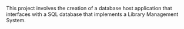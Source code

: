 This project involves the creation of a database host application that interfaces with a SQL database that implements a Library Management System.


